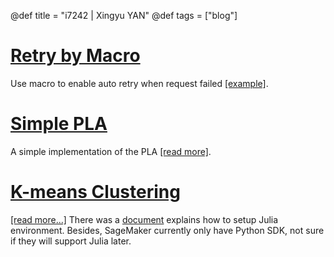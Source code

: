 @def title = "i7242 | Xingyu YAN"
@def tags = ["blog"]

# [Retry by Macro](/pages/retry_macro)
Use macro to enable auto retry when request failed [[example]](/pages/retry_macro).

# [Simple PLA](/pages/simple_pla)
A simple implementation of the PLA [[read more]](/pages/simple_pla).

# [K-means Clustering](/pages/k-means/)
[[read more...]](/pages/k-means/)
There was a [document](https://d1.awsstatic.com/whitepapers/julia-on-sagemaker.pdf?did=wp_card&trk=wp_card) explains how to setup Julia environment. Besides, SageMaker currently only have Python SDK, not sure if they will support Julia later.
